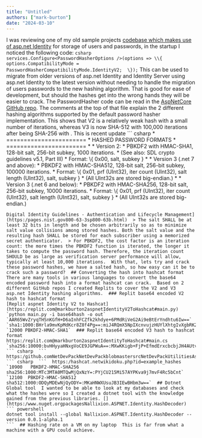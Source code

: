 ```yaml
---
title: "Untitled"
authors: ["mark-burton"]
date: "2024-03-10"
---
```


I was reviewing one of my old sample projects [codebase which makes use of asp.net Identity](https:/github.comMarkZitherSwaggerAndHealthCheckBlogblob33d032bcc0a0fc7ee042f9059adb03088c540d99srcLoginServiceStartup.cs#L39) for storage of users and passwords, in the startup I noticed the following code:  ``` csharp  services.Configure<PasswordHasherOptions />(options => \\{  options.CompatibilityMode = PasswordHasherCompatibilityMode.IdentityV2;  \});
```  This can be used to migrate from older versions of asp.net Identity and Identity Server using asp.net Identity to the latest version without needing to handle the migration of users passwords to the new hashing algorithm. That is good for ease of development, but should the hashes get into the wrong hands they will be easier to crack.  The PasswordHasher code can be read in the [AspNetCore GitHub repo](https:/github.comdotnetAspNetCoreblobmainsrcIdentityExtensions.CoresrcPasswordHasher.cs).  The comments at the top of that file explain the 2 different hashing algorithms supported by the default password hasher implementation. This shows that V2 is a relatively weak hash with a small number of iterations, whereas V3 is now SHA-512 with 100,000 iterations after being SHA-256 with . This is recent update  ``` csharp  * =======================  * HASHED PASSWORD FORMATS  * =======================  *  * Version 2:  * PBKDF2 with HMAC-SHA1, 128-bit salt, 256-bit subkey, 1000 iterations.  * (See also: SDL crypto guidelines v5.1, Part III)  * Format: \\{ 0x00, salt, subkey \}  *  * Version 3 (.net 7 and above):  * PBKDF2 with HMAC-SHA512, 128-bit salt, 256-bit subkey, 100000 iterations.  * Format: \\{ 0x01, prf (UInt32), iter count (UInt32), salt length (UInt32), salt, subkey \}  * (All UInt32s are stored big-endian.)  *  * Version 3 (.net 6 and below):  * PBKDF2 with HMAC-SHA256, 128-bit salt, 256-bit subkey, 10000 iterations.  * Format: \\{ 0x01, prf (UInt32), iter count (UInt32), salt length (UInt32), salt, subkey \}  * (All UInt32s are stored big-endian.)
```  In 2014 Brock Allen wrote the post [How MembershipReboot stores passwords properly](https:/brockallen.com20140209how-membershipreboot-stores-passwords-properly) where it was written;  > This means in 2012 we should have been using 64000 iterations and in 2014 we should be using 128000 iterations. As previously mentioned, this is hardware dependent and the real target is 500 to 1000 milliseconds.  The code in the MembershipReboot repo suggests that did not remain correct and in 2018 the default was set to 50,000.  In 2017 NIST published the following guidance [800-63B
Digital Identity Guidelines - Authentication and Lifecycle Management](https:/pages.nist.gov800-63-3sp800-63b.html)  > The salt SHALL be at least 32 bits in length and be chosen arbitrarily so as to minimize salt value collisions among stored hashes. Both the salt value and the resulting hash SHALL be stored for each subscriber using a memorized secret authenticator.  > For PBKDF2, the cost factor is an iteration count: the more times the PBKDF2 function is iterated, the longer it takes to compute the password hash. Therefore, the iteration count SHOULD be as large as verification server performance will allow, typically at least 10,000 iterations.  With that, lets try and crack these password hashes, we have a salted hash, so how easy can it be to crack such a password?  ## Converting the hash into hashcat format  There are many tools in various languages to convert the base64 encoded password hash into a format hashcat can crack.  Based on 2 different GitHub repos I created Replits to cover the V2 and V3 asp.net Identity hashing algorithms.  ### Replit base64 encoded V2 hash to hashcat format
[Replit aspnet Identity V2 to Hashcat](https:/replit.com@markburton2aspnetIdentityV2ToHashcat#main.py)  `python main.py -i base64hash -o out`  `AAR65WvZryqTHSnKGfH+D6aInhFCZfk2khdye+6PMdRiVeG2Ai9eBtErYndhtu6Iw==`  `sha1:1000:BHrla9mvKpMdKcr8Z8f4Pg==:miJ4RQmX5NpIXcnvujzHUYlXhtgIvXgbRK2J3YbbuiM=`  `12000 PBKDF2-HMAC-SHA1`  ### Replit base64 encoded V3 hash to hashcat format
https:/replit.com@markburton2aspnetIdentityToHashcat#main.cs  `sha256:10000:bvHHyyaHNxgVoCE9JGPWuA==:MXwKKigb+FjP+EfmdErxcbcbjJH4AUtvKdTEM71dDnk=`  ``` csharp  ```  https:/github.comNetDevPackNetDevPackblobmastersrcNetDevPackUtilitiesAspNetIdentityHashInfo.cs
``` csharp  ```  https:/hashcat.netwikidoku.php?id=example_hashes  `10900	PBKDF2-HMAC-SHA256	sha256:1000:MTc3MTA0MTQwMjQxNzY=:PYjCU215Mi57AYPKva9j7mvF4Rc5bCnt`  `12100	PBKDF2-HMAC-SHA512	sha512:1000:ODQyMDEwNjQyODY=:MKaHNWXUsuJB3IEwBHbm3w==`  ## Dotnet Global tool  I wanted to be able to look at my databases and check what the hashes were so I created a dotnet tool with the knowledge gained from the previous libraries. [](https:/www.nuget.orgpackagesNallixion.ASPNET.Identity.HashDecoder)  ``` powershell
dotnet tool install --global Nallixion.ASPNET.Identity.HashDecoder --version 0.0.1-alpha.1
```  ## Hashing rate on a VM on my laptop  This is far from what a machine with a GPU could achieve.
